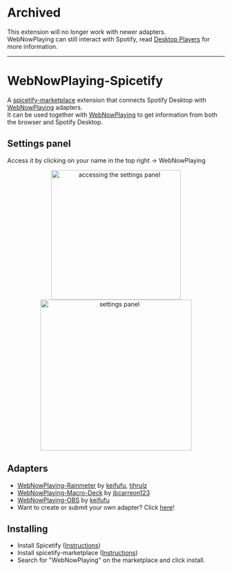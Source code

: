 # Archived

This extension will no longer work with newer adapters.  
WebNowPlaying can still interact with Spotify, read [Desktop Players](https://wnp.keifufu.dev/desktop-players) for more information.

---

# WebNowPlaying-Spicetify

A [spicetify-marketplace](https://github.com/spicetify/spicetify-marketplace) extension that connects Spotify Desktop with [WebNowPlaying](https://github.com/keifufu/WebNowPlaying) adapters.  
It can be used together with [WebNowPlaying](https://github.com/keifufu/WebNowPlaying) to get information from both the browser and Spotify Desktop.

## Settings panel

Access it by clicking on your name in the top right -> WebNowPlaying

<p align="center">
  <img align="center" src="images/opening.jpg?raw=true" width="300" alt="accessing the settings panel">
  <img align="center" src="images/settingspanel.jpg?raw=true" width="350" alt="settings panel">
</p>

## Adapters

- [WebNowPlaying-Rainmeter](https://github.com/keifufu/WebNowPlaying-Rainmeter) by [keifufu](https://github.com/keifufu), [tjhrulz](https://github.com/tjhrulz/)
- [WebNowPlaying-Macro-Deck](https://github.com/jbcarreon123/WebNowPlaying-Redux-Macro-Deck) by [jbcarreon123](https://github.com/jbcarreon123)
- [WebNowPlaying-OBS](https://github.com/keifufu/WebNowPlaying-OBS) by [keifufu](https://github.com/keifufu)
- Want to create or submit your own adapter? Click [here](https://github.com/keifufu/WebNowPlaying/blob/main/CreatingAdapters.md)!

## Installing

- Install Spicetify ([Instructions](https://spicetify.app/docs/advanced-usage/installation/))
- Install spicetify-marketplace ([Instructions](https://github.com/spicetify/spicetify-marketplace/wiki/Installation))
- Search for "WebNowPlaying" on the marketplace and click install.
